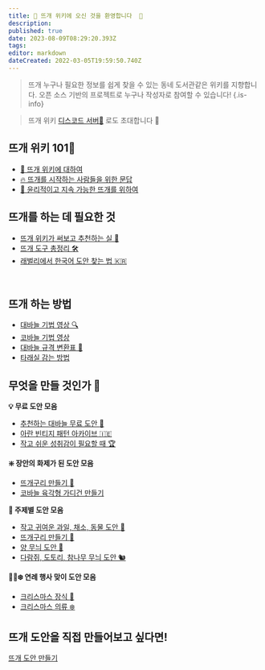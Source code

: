 ```yaml
---
title: 🐑 뜨개 위키에 오신 것을 환영합니다  🌿 
description: 
published: true
date: 2023-08-09T08:29:20.393Z
tags: 
editor: markdown
dateCreated: 2022-03-05T19:59:50.740Z
---
```


> 뜨개 누구나 필요한 정보를 쉽게 찾을 수 있는 동네 도서관같은 위키를 지향합니다.
> 오픈 소스 기반의 프로젝트로 누구나 작성자로 참여할 수 있습니다!
{.is-info}

> 뜨개 위키 [디스코드 서버🔗](https://t.co/7pYuDu8yKe) 로도 초대합니다 🎉 

## 뜨개 위키 101🧵
- [:telescope: 뜨개 위키에 대하여](https://knitki.herokuapp.com/ko/about)
- [:fire: 뜨개를 시작하는 사람들을 위한 문답](https://knitki.herokuapp.com/ko/welcome)
- [🦕 윤리적이고 지속 가능한 뜨개를 위하여](https://knitki.herokuapp.com/ko/sustainability)

## 뜨개를 하는 데 필요한 것
- [뜨개 위키가 써보고 추천하는 실 🧶](https://knitki.herokuapp.com/ko/tool/yarn_rec)
- [뜨개 도구 총정리 🛠️](https://knitki.herokuapp.com/ko/tool)
- [래벌리에서 한국어 도안 찾는 법 :kr:](https://knitki.herokuapp.com/ko/pattern/ravelry_korean)

<!----[:heartbeat: 세상을 바꾸는 뜨개](https://knitki.herokuapp.com/ko/knit_for_good)
-->
<br>

<!---- [실 🧶](https://knitki.herokuapp.com/ko/tool/yarns)-->
<!---- [뜨개 약어](https://knitki.herokuapp.com/ko/skill/abbreviations)-->


## 뜨개 하는 방법 
- [대바늘 기법 영상 🔍](https://knitki.herokuapp.com/ko/skill/tutorials)
- [코바늘 기법 영상](/skill/crochet)
- [대바늘 규격 변환표 🔱](https://knitki.herokuapp.com/ko/tool/needle_size_conversion)
- [타래실 감는 방법](https://knitki.herokuapp.com/ko/hank_to_ball)



## 무엇을 만들 것인가 🎨
**:bulb: 무료 도안 모음**
- [추천하는 대바늘 무료 도안 :rocket:](https://knitki.herokuapp.com/ko/pattern/knitting_patterns)
- [아란 빈티지 패턴 아카이브 :ireland:](https://knitki.herokuapp.com/ko/pattern/vintage_aran)
- [작고 쉬운 성취감이 필요할 때 :trophy:](https://knitki.herokuapp.com/ko/pattern/small_success)

**:sparkle: 장안의 화제가 된 도안 모음**
- [뜨개구리 만들기 :frog:](https://knitki.herokuapp.com/ko/frog)
- [코바늘 육각형 가디건 만들기](https://knitki.herokuapp.com/ko/pattern/crochet_hexagon)

**:apple: 주제별 도안 모음**
- [작고 귀여운 과일, 채소, 동물 도안 :cherries:](https://knitki.herokuapp.com/ko/pattern/little_sweet_kal)
- [뜨개구리 만들기 :frog:](https://knitki.herokuapp.com/ko/frog)
- [양 무늬 도안 :sheep:](https://knitki.herokuapp.com/ko/pattern/sheep)
- [다람쥐, 도토리, 참나무 무늬 도안 :chipmunk:](https://knitki.herokuapp.com/ko/pattern/squirrel_oak)

**:santa::christmas_tree::snowflake: 연례 행사 맞이 도안 모음**
- [크리스마스 장식 :christmas_tree:](https://knitki.herokuapp.com/ko/pattern/christmas)
- [크리스마스 의류 :snowflake:](https://knitki.herokuapp.com/ko/pattern/christmas_garments)


## 뜨개 도안을 직접 만들어보고 싶다면!
[뜨개 도안 만들기](/pattern/make_pattern)